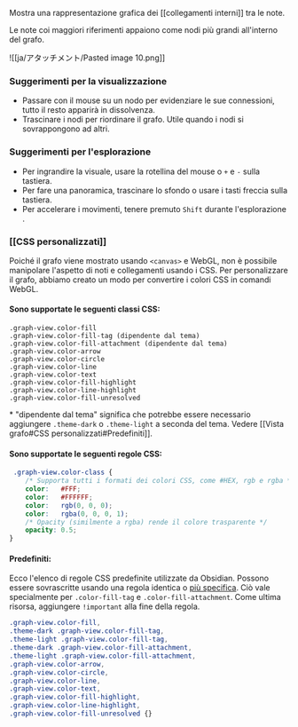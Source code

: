 Mostra una rappresentazione grafica dei [[collegamenti interni]] tra le note.

Le note coi maggiori riferimenti appaiono come nodi più grandi all'interno del grafo.

![[ja/アタッチメント/Pasted image 10.png]]

### Suggerimenti per la visualizzazione

- Passare con il mouse su un nodo per evidenziare le sue connessioni, tutto il resto apparirà in dissolvenza.
- Trascinare i nodi per riordinare il grafo. Utile quando i nodi si sovrappongono ad altri.

### Suggerimenti per l'esplorazione

- Per ingrandire la visuale, usare la rotellina del mouse o `+` e `-` sulla tastiera.
- Per fare una panoramica, trascinare lo sfondo o usare i tasti freccia sulla tastiera.
- Per accelerare i movimenti, tenere premuto `Shift` durante l'esplorazione .

### [[CSS personalizzati]]

Poiché il grafo viene mostrato usando `<canvas>` e WebGL, non è possibile manipolare l'aspetto di noti e collegamenti usando i CSS. Per personalizzare il grafo, abbiamo creato un modo per convertire i colori CSS in comandi WebGL.

#### Sono supportate le seguenti classi CSS:

```
.graph-view.color-fill
.graph-view.color-fill-tag (dipendente dal tema)
.graph-view.color-fill-attachment (dipendente dal tema)
.graph-view.color-arrow
.graph-view.color-circle
.graph-view.color-line
.graph-view.color-text
.graph-view.color-fill-highlight
.graph-view.color-line-highlight
.graph-view.color-fill-unresolved
```

\* "dipendente dal tema" significa che potrebbe essere necessario aggiungere `.theme-dark` o `.theme-light` a seconda del tema. Vedere [[Vista grafo#CSS personalizzati#Predefiniti]].

#### Sono supportate le seguenti regole CSS:

```css
 .graph-view.color-class {
	/* Supporta tutti i formati dei colori CSS, come #HEX, rgb e rgba */
	color:   #FFF;
	color:   #FFFFFF;
	color:   rgb(0, 0, 0);
	color:   rgba(0, 0, 0, 1);
	/* Opacity (similmente a rgba) rende il colore trasparente */
	opacity: 0.5;
}
```

#### Predefiniti:

Ecco l'elenco di regole CSS predefinite utilizzate da Obsidian. Possono essere sovrascritte usando una regola identica o [più specifica](https://developer.mozilla.org/en-US/docs/Web/CSS/Specificity). Ciò vale specialmente per `.color-fill-tag` e `.color-fill-attachment`. Come ultima risorsa, aggiungere `!important` alla fine della regola.

```css
.graph-view.color-fill,
.theme-dark .graph-view.color-fill-tag,
.theme-light .graph-view.color-fill-tag,
.theme-dark .graph-view.color-fill-attachment,
.theme-light .graph-view.color-fill-attachment,
.graph-view.color-arrow,
.graph-view.color-circle,
.graph-view.color-line,
.graph-view.color-text,
.graph-view.color-fill-highlight,
.graph-view.color-line-highlight,
.graph-view.color-fill-unresolved {}
```